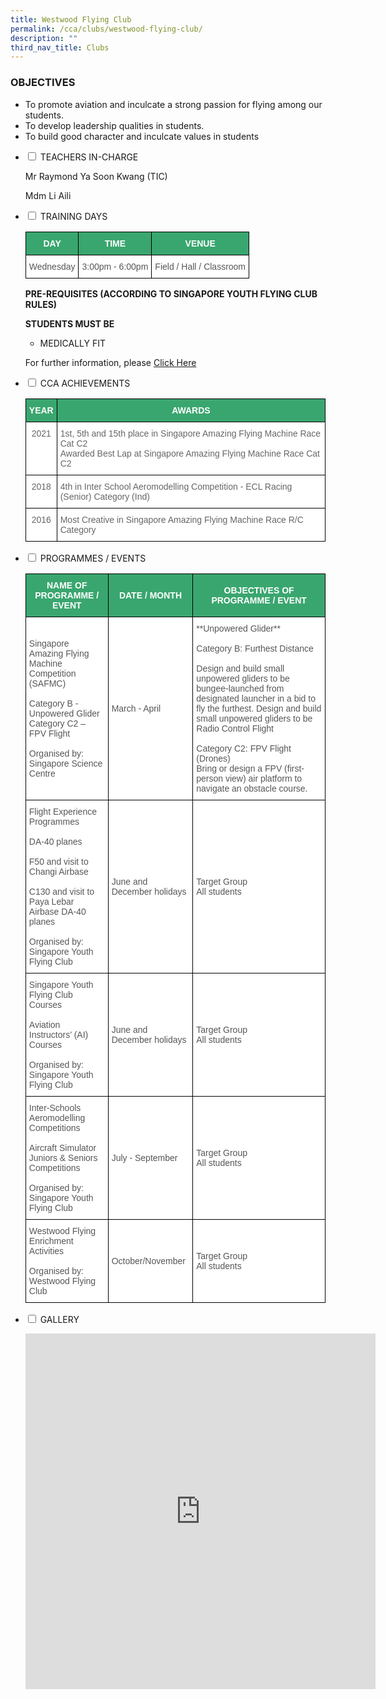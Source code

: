 ```yaml
---
title: Westwood Flying Club
permalink: /cca/clubs/westwood-flying-club/
description: ""
third_nav_title: Clubs
---
```

### OBJECTIVES

*   To promote aviation and inculcate a strong passion for flying among our students.&nbsp; &nbsp; &nbsp; &nbsp;
*   To develop leadership qualities in students.
*   To build good character and inculcate values in students

<ul class="jekyllcodex_accordion">

<li><input type="checkbox" id="accordion1">
<label for="accordion1">TEACHERS IN-CHARGE</label><div>

<p>Mr Raymond Ya Soon Kwang (TIC)</p>
<p>Mdm Li Aili</p>
</div></li>
<li><input type="checkbox" id="accordion2">
<label for="accordion2">TRAINING DAYS</label><div>

<p>
<style type="text/css">
.tg  {border-collapse:collapse;border-spacing:0;}
.tg td{border-color:black;border-style:solid;border-width:1px;font-family:Arial, sans-serif;font-size:14px;
  overflow:hidden;padding:10px 5px;word-break:normal;}
.tg th{border-color:black;border-style:solid;border-width:1px;font-family:Arial, sans-serif;font-size:14px;
  font-weight:normal;overflow:hidden;padding:10px 5px;word-break:normal;}
.tg .tg-k0s0{background-color:#3AA66F;color:#FFF;font-weight:bold;text-align:center;vertical-align:middle}
.tg .tg-mwz3{background-color:#FFF;color:#565656;text-align:left;vertical-align:middle}
</style>
<table class="tg">
<thead>
  <tr>
    <th class="tg-k0s0"><span style="color:#FFF;background-color:#3AA66F">DAY</span></th>
    <th class="tg-k0s0"><span style="color:#FFF;background-color:#3AA66F">TIME</span></th>
    <th class="tg-k0s0"><span style="color:#FFF;background-color:#3AA66F">VENUE</span></th>
  </tr>
</thead>
<tbody>
  <tr>
    <td class="tg-mwz3"><span style="color:#565656">Wednesday</span></td>
    <td class="tg-mwz3"><span style="color:#565656">3:00pm - 6:00pm</span></td>
    <td class="tg-mwz3"><span style="color:#565656">Field / Hall / Classroom</span></td>
  </tr>
</tbody>
</table></p>

<p><strong>PRE-REQUISITES (ACCORDING TO SINGAPORE YOUTH FLYING CLUB RULES)</strong></p>

<p><b>STUDENTS MUST BE</b>

</p><ul>
<li> MEDICALLY FIT</li></ul><p></p>

<p>For further information, please <a target="_blank" href="https://www.syfc.sg"> Click Here</a></p>
</div></li>

<li><input type="checkbox" id="accordion3">
<label for="accordion3">CCA ACHIEVEMENTS</label><div>

<p>
<style type="text/css">
.tg  {border-collapse:collapse;border-spacing:0;}
.tg td{border-color:black;border-style:solid;border-width:1px;font-family:Arial, sans-serif;font-size:14px;
  overflow:hidden;padding:10px 5px;word-break:normal;}
.tg th{border-color:black;border-style:solid;border-width:1px;font-family:Arial, sans-serif;font-size:14px;
  font-weight:normal;overflow:hidden;padding:10px 5px;word-break:normal;}
.tg .tg-k0s0{background-color:#3AA66F;color:#FFF;font-weight:bold;text-align:center;vertical-align:middle}
.tg .tg-zqva{background-color:#FFF;color:#666;text-align:center;vertical-align:top}
.tg .tg-cmm0{background-color:#FFF;color:#666;text-align:left;vertical-align:top}
.tg .tg-1ppo{background-color:#FFF;color:#222;text-align:left;vertical-align:middle}
</style>
<table class="tg">
<thead>
  <tr>
    <th class="tg-k0s0"><span style="color:#FFF;background-color:#3AA66F">YEAR</span></th>
    <th class="tg-k0s0"><span style="color:#FFF;background-color:#3AA66F">AWARDS</span></th>
  </tr>
</thead>
<tbody>
  <tr>
    <td class="tg-zqva">2021</td>
    <td class="tg-cmm0">1st,  5th and 15th place in Singapore Amazing Flying Machine Race Cat C2<br>Awarded Best Lap at Singapore Amazing Flying Machine Race Cat C2<br></td>
  </tr>
  <tr>
    <td class="tg-zqva">2018<br></td>
    <td class="tg-cmm0">4th in Inter School Aeromodelling Competition - ECL Racing (Senior) Category (Ind)</td>
  </tr>
  <tr>
    <td class="tg-zqva">2016</td>
    <td class="tg-cmm0">Most Creative in Singapore Amazing Flying Machine Race R/C Category</td>
  </tr>
</tbody>
</table></p>
</div></li>

<li><input type="checkbox" id="accordion4">
<label for="accordion4">PROGRAMMES / EVENTS</label><div>

<p>
<style type="text/css">
.tg  {border-collapse:collapse;border-spacing:0;}
.tg td{border-color:black;border-style:solid;border-width:1px;font-family:Arial, sans-serif;font-size:14px;
  overflow:hidden;padding:10px 5px;word-break:normal;}
.tg th{border-color:black;border-style:solid;border-width:1px;font-family:Arial, sans-serif;font-size:14px;
  font-weight:normal;overflow:hidden;padding:10px 5px;word-break:normal;}
.tg .tg-61iw{background-color:#FFF;color:#F00;text-align:left;vertical-align:top}
.tg .tg-k0s0{background-color:#3AA66F;color:#FFF;font-weight:bold;text-align:center;vertical-align:middle}
.tg .tg-mwz3{background-color:#FFF;color:#565656;text-align:left;vertical-align:middle}
</style>
<table class="tg">
<thead>
  <tr>
    <th class="tg-k0s0"><span style="color:#FFF;background-color:#3AA66F">NAME OF PROGRAMME / EVENT</span></th>
    <th class="tg-k0s0"><span style="color:#FFF;background-color:#3AA66F">DATE / MONTH</span></th>
    <th class="tg-k0s0"><span style="color:#FFF;background-color:#3AA66F">OBJECTIVES OF PROGRAMME / EVENT</span></th>
  </tr>
</thead>
<tbody>
  <tr>
    <td class="tg-mwz3"><span style="color:#565656">Singapore Amazing Flying Machine Competition (SAFMC)</span><br><br>Category B - Unpowered Glider<br>Category C2 – FPV Flight<br><br>Organised by: Singapore Science Centre</td>
    <td class="tg-mwz3"><span style="color:#565656">March - April</span></td>
    <td class="tg-mwz3"><span style="color:#565656">**Unpowered Glider**<br><br>Category B: Furthest Distance<br><br>Design and build small unpowered gliders to be bungee-launched from designated launcher in a bid to fly the furthest.
Design and build small unpowered gliders to be Radio Control Flight<br><br>Category C2:  FPV Flight (Drones)<br>
Bring or design a FPV (first-person view) air platform to navigate an obstacle course.
</span></td>
  </tr>
  <tr>
    <td class="tg-mwz3"><span style="color:#565656"></span><span style="background-color:transparent">Flight Experience Programmes<br><br>
DA-40 planes<br><br>F50 and visit to Changi Airbase<br><br>C130 and visit to Paya Lebar Airbase DA-40 planes<br><br>Organised by: Singapore Youth Flying Club
</span></td>
    <td class="tg-mwz3"><span style="color:#565656">June and December holidays</span></td>
    <td class="tg-mwz3"><span style="color:#565656">Target Group<br>All students</span><br></td>
  </tr>
  <tr>
    <td class="tg-mwz3"><span style="color:#565656">Singapore Youth Flying Club Courses<br><br>Aviation Instructors’ (AI) Courses<br><br>Organised by: Singapore Youth Flying Club
</span></td>
    <td class="tg-mwz3"><span style="color:#565656">June and December holidays</span></td>
    <td class="tg-mwz3"><span style="color:#565656">Target Group<br>All students</span></td>
  </tr>
  <tr>
    <td class="tg-mwz3"><span style="color:#565656">Inter-Schools Aeromodelling Competitions<br><br>Aircraft Simulator Juniors &amp; Seniors Competitions<br><br>Organised by: Singapore Youth Flying Club
</span></td>
    <td class="tg-mwz3"><span style="color:#565656">July - September</span></td>
    <td class="tg-mwz3"><span style="color:#565656">Target Group<br>All students</span></td>
  </tr>
<tr>
    <td class="tg-mwz3"><span style="color:#565656">Westwood Flying Enrichment Activities<br><br>Organised by: Westwood Flying Club</span></td>
    <td class="tg-mwz3"><span style="color:#565656">October/November</span></td>
    <td class="tg-mwz3"><span style="color:#565656">Target Group<br>All students</span></td>
  </tr>
</tbody>
</table></p>
</div></li>

<li><input type="checkbox" id="accordion5">
<label for="accordion5">GALLERY</label><div>
<p>
<iframe allowfullscreen="true" height="569" width="560" frameborder="0" src="https://docs.google.com/presentation/d/e/2PACX-1vRmHJj1X8UG4Bn61-3rZXl3iaYF52jNgiKoPLiFcXvKpIUXjm0N04ZnqkmxKsQ6aVW326slPfPqj4JG/embed?start=true&amp;loop=true&amp;delayms=3000"></iframe>
</p>
</div></li>

</ul>
